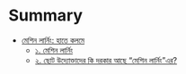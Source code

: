# Summary

* [মেশিন লার্নিং: হাতে কলমে](README.md)
  * [১. মেশিন লার্নিং](.md)
  * [২. ছোট উদ্যোক্তাদের কি দরকার আছে “মেশিন লার্নিং”এর? ](.md)

